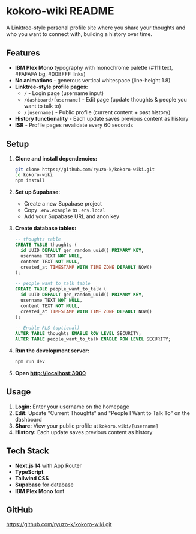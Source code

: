 # kokoro-wiki README

A Linktree-style personal profile site where you share your thoughts and who you want to connect with, building a history over time.

## Features

- **IBM Plex Mono** typography with monochrome palette (#111 text, #FAFAFA bg, #00BFFF links)
- **No animations** - generous vertical whitespace (line-height 1.8)
- **Linktree-style profile pages:**
  - `/` - Login page (username input)
  - `/dashboard/[username]` - Edit page (update thoughts & people you want to talk to)
  - `/[username]` - Public profile (current content + past history)
- **History functionality** - Each update saves previous content as history
- **ISR** - Profile pages revalidate every 60 seconds

## Setup

1. **Clone and install dependencies:**
   ```bash
   git clone https://github.com/ryuzo-k/kokoro-wiki.git
   cd kokoro-wiki
   npm install
   ```

2. **Set up Supabase:**
   - Create a new Supabase project
   - Copy `.env.example` to `.env.local`
   - Add your Supabase URL and anon key

3. **Create database tables:**
   ```sql
   -- thoughts table
   CREATE TABLE thoughts (
     id UUID DEFAULT gen_random_uuid() PRIMARY KEY,
     username TEXT NOT NULL,
     content TEXT NOT NULL,
     created_at TIMESTAMP WITH TIME ZONE DEFAULT NOW()
   );

   -- people_want_to_talk table
   CREATE TABLE people_want_to_talk (
     id UUID DEFAULT gen_random_uuid() PRIMARY KEY,
     username TEXT NOT NULL,
     content TEXT NOT NULL,
     created_at TIMESTAMP WITH TIME ZONE DEFAULT NOW()
   );

   -- Enable RLS (optional)
   ALTER TABLE thoughts ENABLE ROW LEVEL SECURITY;
   ALTER TABLE people_want_to_talk ENABLE ROW LEVEL SECURITY;
   ```

4. **Run the development server:**
   ```bash
   npm run dev
   ```

5. **Open [http://localhost:3000](http://localhost:3000)**

## Usage

1. **Login:** Enter your username on the homepage
2. **Edit:** Update "Current Thoughts" and "People I Want to Talk To" on the dashboard
3. **Share:** View your public profile at `kokoro.wiki/[username]`
4. **History:** Each update saves previous content as history

## Tech Stack

- **Next.js 14** with App Router
- **TypeScript**
- **Tailwind CSS**
- **Supabase** for database
- **IBM Plex Mono** font

## GitHub

https://github.com/ryuzo-k/kokoro-wiki.git
